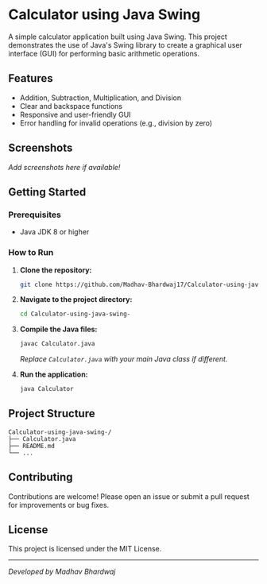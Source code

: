 # Calculator using Java Swing

A simple calculator application built using Java Swing. This project demonstrates the use of Java's Swing library to create a graphical user interface (GUI) for performing basic arithmetic operations.

## Features

- Addition, Subtraction, Multiplication, and Division
- Clear and backspace functions
- Responsive and user-friendly GUI
- Error handling for invalid operations (e.g., division by zero)

## Screenshots

_Add screenshots here if available!_

## Getting Started

### Prerequisites

- Java JDK 8 or higher

### How to Run

1. **Clone the repository:**
    ```bash
    git clone https://github.com/Madhav-Bhardwaj17/Calculator-using-java-swing-.git
    ```
2. **Navigate to the project directory:**
    ```bash
    cd Calculator-using-java-swing-
    ```
3. **Compile the Java files:**
    ```bash
    javac Calculator.java
    ```
    _Replace `Calculator.java` with your main Java class if different._

4. **Run the application:**
    ```bash
    java Calculator
    ```

## Project Structure

```
Calculator-using-java-swing-/
├── Calculator.java
├── README.md
└── ...
```

## Contributing

Contributions are welcome! Please open an issue or submit a pull request for improvements or bug fixes.

## License

This project is licensed under the MIT License.

---

_Developed by Madhav Bhardwaj_
